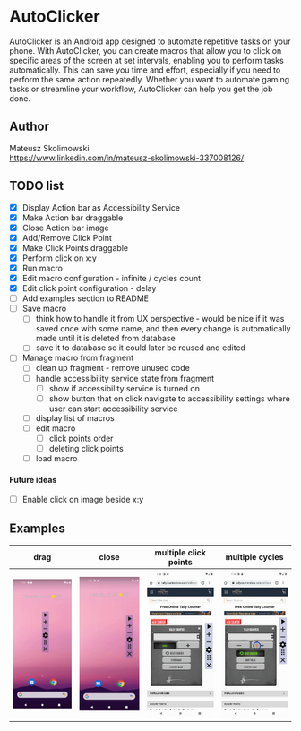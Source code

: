 # AutoClicker
AutoClicker is an Android app designed to automate repetitive tasks on your phone. With AutoClicker,
you can create macros that allow you to click on specific areas of the screen at set intervals, 
enabling you to perform tasks automatically. This can save you time and effort, especially if you 
need to perform the same action repeatedly. Whether you want to automate gaming tasks or streamline 
your workflow, AutoClicker can help you get the job done.
## Author
Mateusz Skolimowski
<br>
https://www.linkedin.com/in/mateusz-skolimowski-337008126/
## TODO list
- [x] Display Action bar as Accessibility Service
- [x] Make Action bar draggable
- [x] Close Action bar image 
- [x] Add/Remove Click Point 
- [x] Make Click Points draggable 
- [x] Perform click on x:y 
- [x] Run macro
- [x] Edit macro configuration - infinite / cycles count
- [x] Edit click point configuration - delay
- [ ] Add examples section to README
- [ ] Save macro
  - [ ] think how to handle it from UX perspective - would be nice if it was saved once with some name, and then every change is automatically made until it is deleted from database
  - [ ] save it to database so it could later be reused and edited
- [ ] Manage macro from fragment
  - [ ] clean up fragment - remove unused code
  - [ ] handle accessibility service state from fragment 
    - [ ] show if accessibility service is turned on
    - [ ] show button that on click navigate to accessibility settings where user can start accessibility service
  - [ ] display list of macros
  - [ ] edit macro
    - [ ] click points order
    - [ ] deleting click points
  - [ ] load macro

#### Future ideas
- [ ] Enable click on image beside x:y

## Examples
|             drag              |             close              |          multiple click points           |             multiple cycles              |
|:-----------------------------:|:------------------------------:|:----------------------------------------:|:----------------------------------------:|
| ![](gifs/action_bar_drag.gif) | ![](gifs/action_bar_close.gif) |![](gifs/macro_multiple_click_points.gif) |![](gifs/macro_multiple_cycle_counts.gif) |
